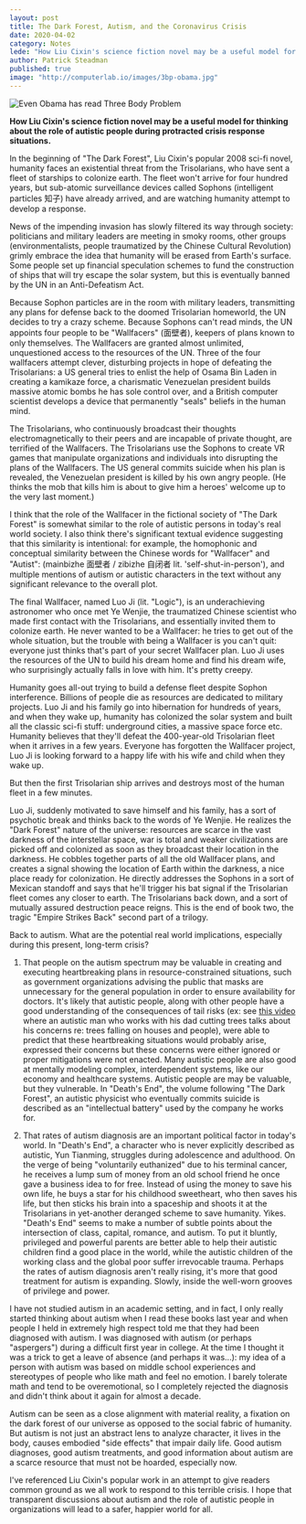 ```yaml
---
layout: post
title: The Dark Forest, Autism, and the Coronavirus Crisis
date: 2020-04-02
category: Notes
lede: "How Liu Cixin's science fiction novel may be a useful model for thinking about the role of autistic people during protracted crisis response situations."
author: Patrick Steadman
published: true
image: "http://computerlab.io/images/3bp-obama.jpg"
---
```


![Even Obama has read Three Body Problem](/images/3bp-obama.jpg)

__How Liu Cixin's science fiction novel may be a useful model for thinking about the role of autistic people during protracted crisis response situations.__

In the beginning of "The Dark Forest", Liu Cixin's popular 2008 sci-fi novel,
humanity faces an existential threat from the Trisolarians, who have sent a
fleet of starships to colonize earth. The fleet won't arrive for four hundred
years, but sub-atomic surveillance devices called Sophons (intelligent particles
知子) have already arrived, and are watching humanity attempt to develop a
response.

News of the impending invasion has slowly filtered its way through society:
politicians and military leaders are meeting in smoky rooms, other groups
(environmentalists, people traumatized by the Chinese Cultural Revolution)
grimly embrace the idea that humanity will be erased from Earth's surface. Some
people set up financial speculation schemes to fund the construction of ships
that will try escape the solar system, but this is eventually banned by the UN in an Anti-Defeatism Act.

Because Sophon particles are in the room with military leaders, transmitting any
plans for defense back to the doomed Trisolarian homeworld, the UN decides to
try a crazy scheme. Because Sophons can't read minds, the UN appoints four
people to be "Wallfacers" (面壁者), keepers of plans known to only themselves.
The Wallfacers are granted almost unlimited, unquestioned access to the
resources of the UN. Three of the four wallfacers attempt clever, disturbing
projects in hope of defeating the Trisolarians: a US general tries to enlist the
help of Osama Bin Laden in creating a kamikaze force, a charismatic Venezuelan
president builds massive atomic bombs he has sole control over, and a British
computer scientist develops a device that permanently "seals" beliefs in the
human mind.

The Trisolarians, who continuously broadcast their thoughts electromagnetically
to their peers and are incapable of private thought, are terrified of the
Wallfacers. The Trisolarians use the Sophons to create VR games that manipulate
organizations and individuals into disrupting the plans of the Wallfacers. The
US general commits suicide when his plan is revealed, the Venezuelan president
is killed by his own angry people. (He thinks the mob that kills him is about to
give him a heroes' welcome up to the very last moment.) 

I think that the role of the Wallfacer in the fictional society of "The Dark
Forest" is somewhat similar to the role of autistic persons in today's real
world society. I also think there's significant textual evidence suggesting
that this similarity is intentional: for example, the homophonic and conceptual similarity
between the Chinese words for "Wallfacer" and "Autist": (mainbizhe 面壁者  / zibizhe 自闭者 lit. 'self-shut-in-person'),
and multiple mentions of autism or autistic characters in the text without any
significant relevance to the overall plot.

The final Wallfacer, named Luo Ji (lit. "Logic"), is an underachieving
astronomer who once met Ye Wenjie, the traumatized Chinese scientist who made
first contact with the Trisolarians, and essentially invited them to colonize
earth. He never wanted to be a Wallfacer: he tries to get out of the whole
situation, but the trouble with being a Wallfacer is you can't quit: everyone
just thinks that's part of your secret Wallfacer plan. Luo Ji uses the resources of the
UN to build his dream home and find his dream wife, who surprisingly actually
falls in love with him. It's pretty creepy.

Humanity goes all-out trying to build a defense fleet despite Sophon interference.
Billions of people die as resources are dedicated to military projects. Luo Ji
and his family go into hibernation for hundreds of years, and when they wake up,
humanity has colonized the solar system and built all the classic sci-fi stuff:
underground cities, a massive space force etc. Humanity believes that they'll
defeat the 400-year-old Trisolarian fleet when it arrives in a few years.
Everyone has forgotten the Wallfacer project, Luo Ji is looking forward to a
happy life with his wife and child when they wake up.

But then the first Trisolarian ship arrives and destroys most of the human fleet
in a few minutes.

Luo Ji, suddenly motivated to save himself and his family, has a sort of
psychotic break and thinks back to the words of Ye Wenjie. He realizes the "Dark
Forest" nature of the universe: resources are scarce in the vast darkness of the
interstellar space, war is total and weaker civilizations are picked off and colonized as
soon as they broadcast their location in the darkness. He cobbles together parts
of all the old Wallfacer plans, and creates a signal showing the location of
Earth within the darkness, a nice place ready for colonization. He directly
addresses the Sophons in a sort of Mexican standoff and says that he'll trigger
his bat signal if the Trisolarian fleet comes any closer to earth. The
Trisolarians back down, and a sort of mutually assured destruction peace reigns.
This is the end of book two, the tragic "Empire Strikes Back" second part of
a trilogy.

Back to autism. What are the potential real world implications, especially
during this present, long-term crisis?

1) That people on the autism spectrum may be valuable in creating and executing
heartbreaking plans in resource-constrained situations, such as government
organizations advising the public that masks are unnecessary for the general
population in order to ensure availability for doctors. It's likely that
autistic people, along with other people have a good understanding of the
consequences of tail risks (ex: see [this
video](https://www.youtube.com/watch?v=UxD-mU4cz20) where an autistic man who
works with his dad cutting trees talks about his concerns re: trees falling on
houses and people), were able to predict that these heartbreaking situations
would probably arise, expressed their concerns but these concerns were either
ignored or proper mitigations were not enacted. Many autistic people are also
good at mentally modeling complex, interdependent systems, like our economy and
healthcare systems. Autistic people are may be valuable, but they vulnerable.
In "Death's End", the volume following "The Dark Forest", an autistic physicist
who eventually commits suicide is described as an "intellectual battery" used by
the company he works for.

2) That rates of autism diagnosis are an important political factor in today's
world. In "Death's End", a character who is never explicitly described as
autistic, Yun Tianming, struggles during adolescence and adulthood. On the verge
of being "voluntarily euthanized" due to his terminal cancer, he receives a lump
sum of money from an old school friend he once gave a business idea to for free.
Instead of using the money to save his own life, he buys a star for his
childhood sweetheart, who then saves his life, but then sticks his brain into a
spaceship and shoots it at the Trisolarians in yet-another deranged scheme to
save humanity. Yikes. "Death's End" seems to make a number of subtle points
about the intersection of class, capital, romance, and autism. To put it
bluntly, privileged and powerful parents are better able to help their autistic
children find a good place in the world, while the autistic children of the
working class and the global poor suffer irrevocable trauma. Perhaps the rates
of autism diagnosis aren't really rising, it's more that good treatment for
autism is expanding. Slowly, inside the well-worn grooves of privilege and
power.

I have not studied autism in an academic setting, and in fact, I only really
started thinking about autism when I read these books last year and when people
I held in extremely high respect told me that they had been diagnosed with
autism. I was diagnosed with autism (or perhaps "aspergers") during a difficult
first year in college. At the time I thought it was a trick to get a leave of
absence (and perhaps it was...): my idea of a person with autism was based on middle
school experiences and stereotypes of people who like math and feel no emotion.
I barely tolerate math and tend to be overemotional, so I completely rejected
the diagnosis and didn't think about it again for almost a decade.

Autism can be seen as a close alignment with material reality, a fixation on the
dark forest of our universe as opposed to the social fabric of humanity. But
autism is not just an abstract lens to analyze character, it lives in the body,
causes embodied "side effects" that impair daily life. Good autism diagnoses, good autism
treatments, and good information about autism are a scarce resource that must
not be hoarded, especially now.

I've referenced Liu Cixin's popular work in an attempt to give readers common
ground as we all work to respond to this terrible crisis. I hope that
transparent discussions about autism and the role of autistic people in
organizations will lead to a safer, happier world for all.


